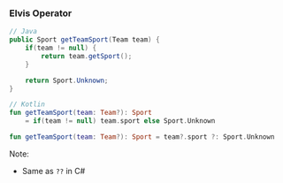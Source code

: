 ### Elvis Operator

```java
// Java
public Sport getTeamSport(Team team) {
    if(team != null) {
        return team.getSport();
    }

    return Sport.Unknown;
}
```

```kotlin
// Kotlin
fun getTeamSport(team: Team?): Sport
    = if(team != null) team.sport else Sport.Unknown

fun getTeamSport(team: Team?): Sport = team?.sport ?: Sport.Unknown
```

Note:
+ Same as `??` in C#